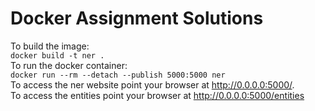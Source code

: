 # Docker Assignment Solutions

To build the image:  
`docker build -t ner .`  
To run the docker container:  
`docker run --rm --detach --publish 5000:5000 ner`  
To access the ner website point your browser at http://0.0.0.0:5000/.  
To access the entities point your browser at http://0.0.0.0:5000/entities  
